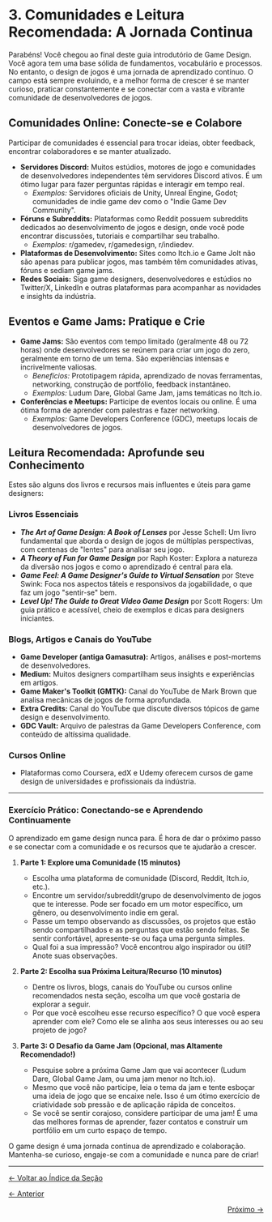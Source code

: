 # 3. Comunidades e Leitura Recomendada: A Jornada Continua

Parabéns! Você chegou ao final deste guia introdutório de Game Design. Você agora tem uma base sólida de fundamentos, vocabulário e processos. No entanto, o design de jogos é uma jornada de aprendizado contínuo. O campo está sempre evoluindo, e a melhor forma de crescer é se manter curioso, praticar constantemente e se conectar com a vasta e vibrante comunidade de desenvolvedores de jogos.

## Comunidades Online: Conecte-se e Colabore

Participar de comunidades é essencial para trocar ideias, obter feedback, encontrar colaboradores e se manter atualizado.

-   **Servidores Discord:** Muitos estúdios, motores de jogo e comunidades de desenvolvedores independentes têm servidores Discord ativos. É um ótimo lugar para fazer perguntas rápidas e interagir em tempo real.
    -   *Exemplos:* Servidores oficiais de Unity, Unreal Engine, Godot; comunidades de indie game dev como o "Indie Game Dev Community".
-   **Fóruns e Subreddits:** Plataformas como Reddit possuem subreddits dedicados ao desenvolvimento de jogos e design, onde você pode encontrar discussões, tutoriais e compartilhar seu trabalho.
    -   *Exemplos:* r/gamedev, r/gamedesign, r/indiedev.
-   **Plataformas de Desenvolvimento:** Sites como Itch.io e Game Jolt não são apenas para publicar jogos, mas também têm comunidades ativas, fóruns e sediam game jams.
-   **Redes Sociais:** Siga game designers, desenvolvedores e estúdios no Twitter/X, LinkedIn e outras plataformas para acompanhar as novidades e insights da indústria.

## Eventos e Game Jams: Pratique e Crie

-   **Game Jams:** São eventos com tempo limitado (geralmente 48 ou 72 horas) onde desenvolvedores se reúnem para criar um jogo do zero, geralmente em torno de um tema. São experiências intensas e incrivelmente valiosas.
    -   *Benefícios:* Prototipagem rápida, aprendizado de novas ferramentas, networking, construção de portfólio, feedback instantâneo.
    -   *Exemplos:* Ludum Dare, Global Game Jam, jams temáticas no Itch.io.
-   **Conferências e Meetups:** Participe de eventos locais ou online. É uma ótima forma de aprender com palestras e fazer networking.
    -   *Exemplos:* Game Developers Conference (GDC), meetups locais de desenvolvedores de jogos.

## Leitura Recomendada: Aprofunde seu Conhecimento

Estes são alguns dos livros e recursos mais influentes e úteis para game designers:

### Livros Essenciais

-   ***The Art of Game Design: A Book of Lenses*** por Jesse Schell: Um livro fundamental que aborda o design de jogos de múltiplas perspectivas, com centenas de "lentes" para analisar seu jogo.
-   ***A Theory of Fun for Game Design*** por Raph Koster: Explora a natureza da diversão nos jogos e como o aprendizado é central para ela.
-   ***Game Feel: A Game Designer's Guide to Virtual Sensation*** por Steve Swink: Foca nos aspectos táteis e responsivos da jogabilidade, o que faz um jogo "sentir-se" bem.
-   ***Level Up! The Guide to Great Video Game Design*** por Scott Rogers: Um guia prático e acessível, cheio de exemplos e dicas para designers iniciantes.

### Blogs, Artigos e Canais do YouTube

-   **Game Developer (antiga Gamasutra):** Artigos, análises e post-mortems de desenvolvedores.
-   **Medium:** Muitos designers compartilham seus insights e experiências em artigos.
-   **Game Maker's Toolkit (GMTK):** Canal do YouTube de Mark Brown que analisa mecânicas de jogos de forma aprofundada.
-   **Extra Credits:** Canal do YouTube que discute diversos tópicos de game design e desenvolvimento.
-   **GDC Vault:** Arquivo de palestras da Game Developers Conference, com conteúdo de altíssima qualidade.

### Cursos Online

-   Plataformas como Coursera, edX e Udemy oferecem cursos de game design de universidades e profissionais da indústria.

---

### Exercício Prático: Conectando-se e Aprendendo Continuamente

O aprendizado em game design nunca para. É hora de dar o próximo passo e se conectar com a comunidade e os recursos que te ajudarão a crescer.

1.  **Parte 1: Explore uma Comunidade (15 minutos)**
    *   Escolha uma plataforma de comunidade (Discord, Reddit, Itch.io, etc.).
    *   Encontre um servidor/subreddit/grupo de desenvolvimento de jogos que te interesse. Pode ser focado em um motor específico, um gênero, ou desenvolvimento indie em geral.
    *   Passe um tempo observando as discussões, os projetos que estão sendo compartilhados e as perguntas que estão sendo feitas. Se sentir confortável, apresente-se ou faça uma pergunta simples.
    *   Qual foi a sua impressão? Você encontrou algo inspirador ou útil? Anote suas observações.

2.  **Parte 2: Escolha sua Próxima Leitura/Recurso (10 minutos)**
    *   Dentre os livros, blogs, canais do YouTube ou cursos online recomendados nesta seção, escolha um que você gostaria de explorar a seguir.
    *   Por que você escolheu esse recurso específico? O que você espera aprender com ele? Como ele se alinha aos seus interesses ou ao seu projeto de jogo?

3.  **Parte 3: O Desafio da Game Jam (Opcional, mas Altamente Recomendado!)**
    *   Pesquise sobre a próxima Game Jam que vai acontecer (Ludum Dare, Global Game Jam, ou uma jam menor no Itch.io).
    *   Mesmo que você não participe, leia o tema da jam e tente esboçar uma ideia de jogo que se encaixe nele. Isso é um ótimo exercício de criatividade sob pressão e de aplicação rápida de conceitos.
    *   Se você se sentir corajoso, considere participar de uma jam! É uma das melhores formas de aprender, fazer contatos e construir um portfólio em um curto espaço de tempo.

O game design é uma jornada contínua de aprendizado e colaboração. Mantenha-se curioso, engaje-se com a comunidade e nunca pare de criar!

---
<p align="left">
   <a href="../../README.md"><- Voltar ao Índice da Seção</a>
</p>
<p align="left">
   <a href="2.Motores_de_Jogo_para_Designers.md"><- Anterior</a>
</p>
<p align="right">
   <a href="../../7.Templates_e_Recursos/1.Templates_e_Recursos_Essenciais.md">Próximo -></a>
</p>